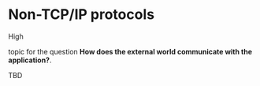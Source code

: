 # Non-TCP/IP protocols

<div class="risk-rounded-box high">High</div>

topic for the question **How does the external world communicate with the application?**.

TBD
